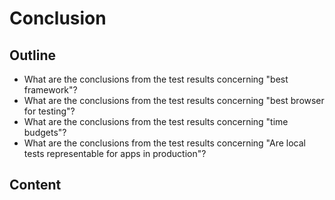 # Conclusion

## Outline

- What are the conclusions from the test results concerning "best framework"?
- What are the conclusions from the test results concerning "best browser for testing"?
- What are the conclusions from the test results concerning "time budgets"?
- What are the conclusions from the test results concerning "Are local tests representable for apps in production"?

## Content

